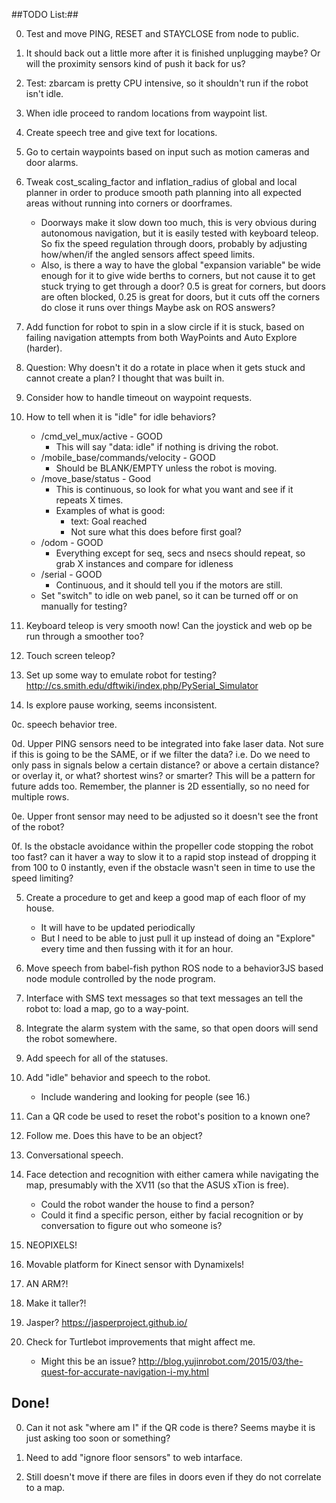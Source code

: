 ##TODO List:##

0. Test and move PING, RESET and STAYCLOSE from node to public.

0. It should back out a little more after it is finished unplugging maybe?
    Or will the proximity sensors kind of push it back for us?

0. Test: zbarcam is pretty CPU intensive, so it shouldn't run if the robot isn't idle.

0. When idle proceed to random locations from waypoint list.

0. Create speech tree and give text for locations.

0. Go to certain waypoints based on input such as motion cameras and door alarms.

0. Tweak cost_scaling_factor and inflation_radius of global and local planner
in order to produce smooth path planning into all expected areas without running
into corners or doorframes.
     * Doorways make it slow down too much,
this is very obvious during autonomous navigation,
but it is easily tested with keyboard teleop.
So fix the speed regulation through doors,
probably by adjusting how/when/if the angled sensors affect speed limits.
     * Also, is there a way to have the global "expansion variable" be wide enough for it to
give wide berths to corners,
but not cause it to get stuck trying to get through a door?
0.5 is great for corners, but doors are often blocked,
0.25 is great for doors, but it cuts off the corners do close it runs over things
Maybe ask on ROS answers?

0. Add function for robot to spin in a slow circle if it is stuck, based on
failing navigation attempts from both WayPoints and Auto Explore (harder).

0. Question: Why doesn't it do a rotate in place when it gets stuck and cannot
create a plan? I thought that was built in.

0. Consider how to handle timeout on waypoint requests.

0. How to tell when it is "idle" for idle behaviors?
     * /cmd_vel_mux/active - GOOD
        * This will say "data: idle" if nothing is driving the robot.
     * /mobile_base/commands/velocity - GOOD
        * Should be BLANK/EMPTY unless the robot is moving.
     * /move_base/status - Good
        * This is continuous, so look for what you want and see if it repeats X times.
        * Examples of what is good:
            * text: Goal reached
            * Not sure what this does before first goal?
     * /odom - GOOD
        * Everything except for seq, secs and nsecs should repeat, so grab X instances and compare for idleness
     * /serial - GOOD
        * Continuous, and it should tell you if the motors are still.
     * Set "switch" to idle on web panel, so it can be turned off or on manually for testing?

0. Keyboard teleop is very smooth now!
Can the joystick and web op be run through a smoother too?

0. Touch screen teleop?

0. Set up some way to emulate robot for testing?
http://cs.smith.edu/dftwiki/index.php/PySerial_Simulator

0. Is explore pause working, seems inconsistent.

0c. speech behavior tree.

0d. Upper PING sensors need to be integrated into fake laser data.
    Not sure if this is going to be the SAME, or if we filter the data?
        i.e. Do we need to only pass in signals below a certain distance?
        or above a certain distance?
    or overlay it, or what?
        shortest wins?
        or smarter?
    This will be a pattern for future adds too.
    Remember, the planner is 2D essentially, so no need for multiple rows.

0e. Upper front sensor may need to be adjusted so it doesn't see the front of the robot?

0f. Is the obstacle avoidance within the propeller code stopping the robot too fast?
can it haver a way to slow it to a rapid stop instead of dropping it from 100 to 0 instantly, even if the obstacle wasn't seen in time to use the speed limiting?

5. Create a procedure to get and keep a good map of each floor of my house.
    * It will have to be updated periodically
    * But I need to be able to just pull it up instead of doing an "Explore" every time and then fussing with it for an hour.

6. Move speech from babel-fish python ROS node to a behavior3JS based node module controlled by the node program.

8. Interface with SMS text messages so that text messages an tell the robot
to:
load a map,
go to a way-point.

9. Integrate the alarm system with the same, so that open doors will send the robot somewhere.

10. Add speech for all of the statuses.

11. Add "idle" behavior and speech to the robot.
    * Include wandering and looking for people (see 16.)

13. Can a QR code be used to reset the robot's position to a known one?

14. Follow me. Does this have to be an object?

15. Conversational speech.

16. Face detection and recognition with either camera while navigating the map, presumably with the XV11 (so that the ASUS xTion is free).
    * Could the robot wander the house to find a person?
    * Could it find a specific person, either by facial recognition or by conversation to figure out who someone is?

17. NEOPIXELS!

18. Movable platform for Kinect sensor with Dynamixels!

19. AN ARM?!

20. Make it taller?!

21. Jasper? https://jasperproject.github.io/

22. Check for Turtlebot improvements that might affect me.
    * Might this be an issue? http://blog.yujinrobot.com/2015/03/the-quest-for-accurate-navigation-i-my.html

## Done! ##

0. Can it not ask "where am I" if the QR code is there?
    Seems maybe it is just asking too soon or something?

0. Need to add "ignore floor sensors" to web intarface.

0. Still doesn't move if there are files in doors even if they do not correlate to a map.
